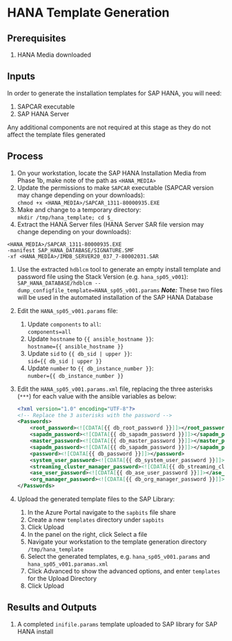 # HANA Template Generation

## Prerequisites

1. HANA Media downloaded

## Inputs

In order to generate the installation templates for SAP HANA, you will need:

1. SAPCAR executable
1. SAP HANA Server

Any additional components are not required at this stage as they do not affect the template files generated

## Process

1. On your workstation, locate the SAP HANA Installation Media from Phase 1b, make note of the path as `<HANA_MEDIA>`
1. Update the permissions to make `SAPCAR` executable (SAPCAR version may change depending on your downloads):\
  `chmod +x <HANA_MEDIA>/SAPCAR_1311-80000935.EXE`
1. Make and change to a temporary directory:\
  `mkdir /tmp/hana_template; cd $_`
1. Extract the HANA Server files (HANA Server SAR file version may change depending on your downloads):

  ```shell
  <HANA_MEDIA>/SAPCAR_1311-80000935.EXE
  -manifest SAP_HANA_DATABASE/SIGNATURE.SMF
  -xf <HANA_MEDIA>/IMDB_SERVER20_037_7-80002031.SAR
  ```

1. Use the extracted `hdblcm` tool to generate an empty install template and password file using the Stack Version (e.g. `hana_sp05_v001`):\
  `SAP_HANA_DATABASE/hdblcm --dump_configfile_template=HANA_sp05_v001.params`
  **_Note:_** These two files will be used in the automated installation of the SAP HANA Database
1. Edit the `HANA_sp05_v001.params` file:
   1. Update `components` to `all`:\
      `components=all`
   1. Update `hostname` to `{{ ansible_hostname }}`:\
      `hostname={{ ansible_hostname }}`
   1. Update `sid` to `{{ db_sid | upper }}`:\
      `sid={{ db_sid | upper }}`
   1. Update `number` to `{{ db_instance_number }}`:\
      `number={{ db_instance_number }}`
1. Edit the `HANA_sp05_v001.params.xml` file, replacing the three asterisks (`***`) for each value with the ansible variables as below:

   ```xml
   <?xml version="1.0" encoding="UTF-8"?>
   <!-- Replace the 3 asterisks with the password -->
   <Passwords>
       <root_password><![CDATA[{{ db_root_password }}]]></root_password>
       <sapadm_password><![CDATA[{{ db_sapadm_password }}]]></sapadm_password>
       <master_password><![CDATA[{{ db_master_password }}]]></master_password>
       <sapadm_password><![CDATA[{{ db_sapadm_password }}]]></sapadm_password>
       <password><![CDATA[{{ db_password }}]]></password>
       <system_user_password><![CDATA[{{ db_system_user_password }}]]></system_user_password>
       <streaming_cluster_manager_password><![CDATA[{{ db_streaming_cluster_manager_password }}]]></streaming_cluster_manager_password>
       <ase_user_password><![CDATA[{{ db_ase_user_password }}]]></ase_user_password>
       <org_manager_password><![CDATA[{{ db_org_manager_password }}]]></org_manager_password>
   </Passwords>
   ```

1. Upload the generated template files to the SAP Library:
   1. In the Azure Portal navigate to the `sapbits` file share
   1. Create a new `templates` directory under `sapbits`
   1. Click Upload
   1. In the panel on the right, click Select a file
   1. Navigate your workstation to the template generation directory `/tmp/hana_template`
   1. Select the generated templates, e.g. `hana_sp05_v001.params` and `hana_sp05_v001.paramas.xml`
   1. Click Advanced to show the advanced options, and enter `templates` for the Upload Directory
   1. Click Upload

## Results and Outputs

1. A completed `inifile.params` template uploaded to SAP library for SAP HANA install
